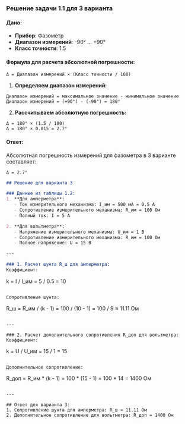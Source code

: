 ### Решение задачи 1.1 для 3 варианта

#### Дано:
- **Прибор**: Фазометр  
- **Диапазон измерений**: -90° ... +90°  
- **Класс точности**: 1.5  

#### Формула для расчета абсолютной погрешности:
```
Δ = Диапазон измерений × (Класс точности / 100)
```

1. **Определяем диапазон измерений:**
```
Диапазон измерений = максимальное значение - минимальное значение
Диапазон измерений = (+90°) - (-90°) = 180°
```

2. **Рассчитываем абсолютную погрешность:**
```
Δ = 180° × (1.5 / 100)
Δ = 180° × 0.015 = 2.7°
```

#### Ответ:
Абсолютная погрешность измерений для фазометра в 3 варианте составляет:
```
Δ = 2.7°
```

```markdown
## Решение для варианта 3

### Данные из таблицы 1.2:
1. **Для амперметра**:
   - Ток измерительного механизма: I_им = 500 мА = 0.5 А
   - Сопротивление измерительного механизма: R_им = 100 Ом
   - Полный ток: I = 5 А

2. **Для вольтметра**:
   - Напряжение измерительного механизма: U_им = 1 В
   - Сопротивление измерительного механизма: R_им = 100 Ом
   - Полное напряжение: U = 15 В

---

### 1. Расчет шунта R_ш для амперметра:
Коэффициент:
```
k = I / I_им = 5 / 0.5 = 10
```

Сопротивление шунта:
```
R_ш = R_им / (k - 1) = 100 / (10 - 1) = 100 / 9 ≈ 11.11 Ом
```

---

### 2. Расчет дополнительного сопротивления R_доп для вольтметра:
Коэффициент:
```
k = U / U_им = 15 / 1 = 15
```

Дополнительное сопротивление:
```
R_доп = R_им * (k - 1) = 100 * (15 - 1) = 100 * 14 = 1400 Ом
```

---

## Ответ для варианта 3:
1. Сопротивление шунта для амперметра: R_ш ≈ 11.11 Ом
2. Дополнительное сопротивление для вольтметра: R_доп = 1400 Ом
```
